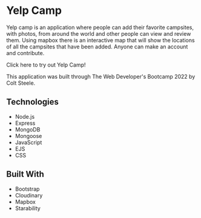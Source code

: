 <h1>Yelp Camp</h1>
<p>Yelp camp is an application where people can add their favorite campsites, with photos, from around the world and other people can view and review them. Using mapbox there is an interactive map that will show the locations of all the campsites that have been added. Anyone can make an account and contribute.</p>
<p>Click <a src="https://yelp0camp.herokuapp.com/">here</a> to try out Yelp Camp!</p>

<p>This application was built through <a src="https://www.udemy.com/course/the-web-developer-bootcamp/">The Web Developer's Bootcamp 2022 by Colt Steele.</a></p>

<h2>Technologies</h2>
<ul>
  <li>Node.js</li>
  <li>Express</li>
  <li>MongoDB</li>
  <li>Mongoose</li>
  <li>JavaScript</li>
  <li>EJS</li>
  <li>CSS</li>
</ul>

<h2>Built With</h2>
<ul>
  <li><a src="https://getbootstrap.com/">Bootstrap</a></li>
  <li><a src="https://cloudinary.com/">Cloudinary</a></li>
  <li><a src="https://www.mapbox.com/">Mapbox</a></li>
  <li><a src="https://github.com/LunarLogic/starability">Starability</a></li>
</ul>